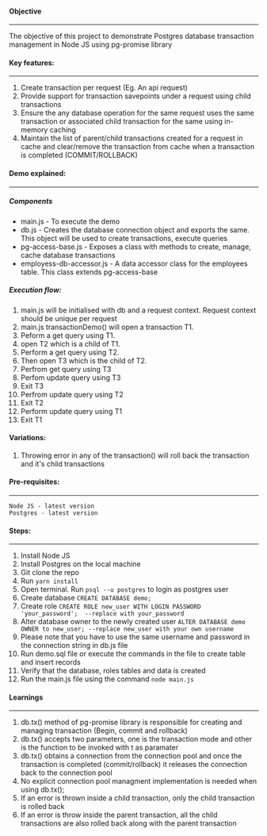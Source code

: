 
#### Objective
---
The objective of this project to demonstrate Postgres database transaction management in Node JS using pg-promise library

#### Key features:
---
1. Create transaction per request (Eg. An api request) 
2. Provide support for transaction savepoints under a request using child transactions
3. Ensure the any database operation for the same request uses the same transaction or associated child transaction for the same using in-memory caching
4. Maintain the list of parent/child transactions created for a request in cache and clear/remove the transaction from cache when a transaction is completed (COMMIT/ROLLBACK)

#### Demo explained:
---
##### Components
* main.js - To execute the demo
* db.js - Creates the database connection object and exports the same. This object will be used to create transactions, execute queries
* pg-access-base.js - Exposes a class with methods to create, manage, cache database transactions
* employess-db-accessor.js - A data accessor class for the employees table. This class extends pg-access-base

##### Execution flow:
1. main.js will be initialised with db and a request context. Request context should be unique per request
2. main.js transactionDemo() will open a transaction T1. 
3. Peform a get query using T1. 
4. open T2 which is a child of T1. 
5. Perform a get query using T2. 
6. Then open T3 which is the child of T2.
7. Perfrom get query using T3
8. Perfom update query using T3
8. Exit T3
10. Perfrom update query using T2
11. Exit T2
12. Perform update query using T1
13. Exit T1

#### Variations:
1. Throwing error in any of the transaction() will roll back the transaction and it's child transactions


#### Pre-requisites:
---
    Node JS - latest version 
    Postgres - latest version

#### Steps:
---
1. Install Node JS
2. Install Postgres on the local machine
3. Git clone the repo
4. Run ```yarn install```
5. Open terminal. Run ```psql --u postgres``` to login as postgres user
6. Create database ```CREATE DATABASE demo;```
7. Create role ```CREATE ROLE new_user WITH LOGIN PASSWORD 'your_password';  --replace with your_password```
8. Alter database owner to the newly created user ```ALTER DATABASE demo OWNER to new_user; --replace new_user with your own username```
9. Please note that you have to use the same username and password in the connection string in db.js file
10. Run demo.sql file or execute the commands in the file to create table and insert records
11. Verify that the database, roles tables and data is created
12. Run the main.js file using the command ```node main.js```

#### Learnings
---
1. db.tx() method of pg-promise library is responsible for creating and managing transaction (Begin, commit and rollback)
2. db.tx() accepts two parameters, one is the transaction mode and other is the function to be invoked with t as paramater
3. db.tx() obtains a connection from the connection pool and once the transaction is completed (commit/rollback) it releases the connection back to the connection pool
4. No explicit connection pool managment implementation is needed when using db.tx();
5. If an error is thrown inside a child transaction, only the child transaction is rolled back
6. If an error is throw inside the parent transaction, all the child transactions are also rolled back along with the parent transaction



